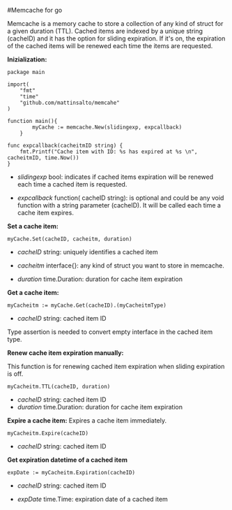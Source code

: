 #Memcache for go

Memcache is a memory cache to store a collection of any kind of struct for a given duration (TTL). Cached items are indexed by a unique string (cacheID) and it has the option for sliding expiration. If it's on, the expiration of the cached items will be renewed each time the items are requested. 


**Inizialization:**

    package main
    
    import(
	    "fmt"
	    "time"
	    "github.com/mattinsalto/memcahe"
    )

    function main(){
    	    myCache := memcache.New(slidingexp, expcallback)
    	}
	
	func expcallback(cacheitmID string) {
		fmt.Printf("Cache item with ID: %s has expired at %s \n", cacheitmID, time.Now())
	}

 - *slidingexp* bool: indicates if cached items expiration will be renewed each time a cached item is requested.
 
 - *expcallback* function( cacheID string): is optional and could be any void function with a string parameter (cacheID). It will be called
   each time a cache item expires.

**Set a cache item:**

    myCache.Set(cacheID, cacheitm, duration)

 - *cacheID* string: uniquely identifies a cached item

 - *cacheitm* interface{}: any kind of struct you want to store in memcache.

 - *duration* time.Duration: duration for cache item expiration
 
**Get a cache item:**

    myCacheitm := myCache.Get(cacheID).(myCacheitmType)

- *cacheID* string: cached item ID

Type assertion is needed to convert empty interface in the cached item type.


**Renew cache item expiration manually:**

This function is for renewing cached item expiration when sliding expiration is off.

    myCacheitm.TTL(cacheID, duration)

 - *cacheID* string: cached item ID
 - *duration* time.Duration: duration for cache item expiration

**Expire a cache item:**
   Expires a cache item immediately.

    myCacheitm.Expire(cacheID)

 - *cacheID* string: cached item ID

**Get expiration datetime of a cached item**

    expDate := myCacheitm.Expiration(cacheID)

 - *cacheID* string: cached item ID

 - *expDate* time.Time: expiration date of a cached item
